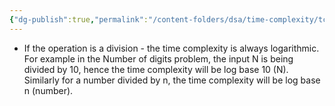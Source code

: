 ```yaml
---
{"dg-publish":true,"permalink":"/content-folders/dsa/time-complexity/tc-basics/"}
---
```


- If the operation is a division - the time complexity is always logarithmic. For example in the Number of digits problem, the input N is being divided by 10, hence the time complexity will be log base 10 (N). Similarly for a number divided by n, the time complexity will be log base n (number).
